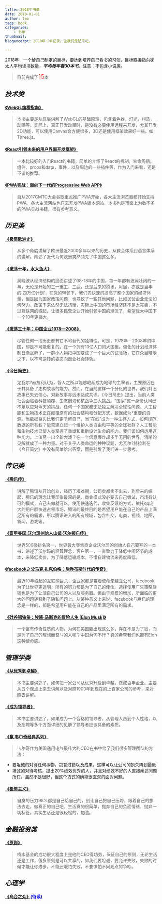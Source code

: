 ```yaml
---
title: 2018年书单
date: 2018-01-01
author: leo
tags: book
categories:
    - 书单
thumbnail:
blogexcerpt: 2018年书单记录，让我们走起来吧。

---
```


2018年，一个给自己制定的目标，要达到培养自己看书的习惯，目标直接指向犹太人平均读书数量，***平均每年看30本书***。注意：不包含小说类。

> 目前完成了<span style="font-size: 20px; color: #f33;">15</span>本

## ***技术类***

####  <a target="_blank" href="https://item.jd.com/11482379.html">《WebGL编程指南》</a> 
> 本书主要是从底层讲解了WebGL的基础原理，包含着色器，灯光，材质，动画等，实际上，真正开发动画时，是没有必要使用远程来开发，尤其开发2D功能，可以使用Canvas会方便很多，3D还是使用框架效果好一些。如Three.js。
####  <a target="_blank" href="https://item.jd.com/25760107251.html">《React引领未来的用户界面开发框架》</a>
> 一本比较好的入门React的书籍，简单的介绍了React的机制，生命周期，组件，props和data，事件，以及周边的一些插件等，作为入门来看，还是不错的推荐。
#### <a target="_blank" href="https://item.jd.com/12365091.html">《PWA实战：面向下一代的Progressive Web APP》</a>
> 自从2017CMTC大会谷歌重点推广PWA开始，各大主流浏览器都开始支持PWA，各大主流网站也在去开发PWA版本网站，本书也是市面上为数不多的PWA实战书籍，很有参考意义。

## ***历史类***
#### <a target="_blank" href="https://item.jd.com/11038315.html">《极简欧洲史》</a>
> 从多个角度讲解了欧洲最近2000多年以来的历史，从教会体系到语言体系的讲解。阐述了近代为何欧洲突然领先了中国这么多。 
#### <a target="_blank" href="https://item.jd.com/12215545.html">《激荡十年，水大鱼大》</a>
> 吴晓波从经济结构的层面讲述了08-18年的中国，每一年都有波澜壮阔的一幕，无论是开始的三一重工，三鹿，还是后来的腾讯，阿里，亦或是当年的'四万亿计划'，在党的带领下，我们先快速的提高了整个国家的经济体量，但是因为国家政策问题，也导致了一些其他问题，比如民营企业无论如何努力，政策下来依然无法抗衡，实际上中国的市场经济还不是太完善，不过互联网的崛起，让很多民营企业开始引领中国的潮流了，希望我大中国下一个10年更强大。
#### <a target="_blank" href="https://item.jd.com/12215513.html">《激荡三十年：中国企业1978—2008》</a>
> 尽管任何一段历史都有它不可替代的独特性，可是，1978年－2008年的中国，却是不可能重复的。在一个拥有13亿人口的大国里，僵化的计划经济体制日渐瓦解了，一群小人物把中国变成了一个巨大的试验场，它在众目睽睽之下，以不可逆转的姿态向商业社会转轨。 
#### <a target="_blank" href="https://item.jd.com/12391671.html">《今日简史》</a>
> 尤瓦尔?赫拉利认为，智人之所以能够崛起成为地球的主宰者，主要原因在于其具备了虚构故事的能力。然而，在当前这样一个分化的世界，我们对旧故事已失去信心，对新故事亦远未达成共识。《今日简史》提出，当前人类社会面临着科技颠覆、生态崩溃和核战争三大挑战。“国家”这一身份认同已不足以应对今天的挑战，任何一个国家都无法独立解决全球性问题。人工智能和生物技术正在颠覆原有的社会结构和分配方式，数据成为*重要的资源。当数据巨头比我们更了解自己，当“在线”成为一种生存方式，如何规范数据的所有权？能否建立起一个维护人类自由和平等的全球社群？人工智能和生物技术已使人类掌握了重塑和重新设计生命的能力。我们该如何运用这种能力，上演另一出全新大戏？在一个信息爆炸却多半无用的世界，清晰的见解就成了一种力量。对于关乎人类命运的种种议题，尤瓦尔?赫拉利在《今日简史》中没有简单给出答案，而是引发了我们进一步思考。

## ***传记类***
#### <a target="_blank" href="https://item.jd.com/12072066.html">《腾讯传》</a>
> 讲解了腾讯从开始创业，经历了艰难期，公司卖都卖不出去，到后来的崛起，腾讯的理念让我印象最深的是，商业模式没必要去自己尝试，市场有认可的模式，自己去做就可以，使用快速迭代，收集反馈的方式，依托qq庞大的用户群快速占领市场，腾讯的最终目的是希望用户能在自己的产品上满足所有的需求，所以腾讯进入的所有领域，包含社交，电商，视频，地图，新闻，游戏等。

#### <a target="_blank" href="https://item.jd.com/11693483.html">《富甲美国:沃尔玛创始人山姆·沃尔顿自传》</a>
> 世界500强排名第一，世界最大零售商企业沃尔玛的创始人自己纂写的一本书，讲述了沃尔玛的经营理念，客户第一，一直致力于降低中间环节的成本，来降低卖价，为了降低运输成本，不惜自建物流来再度降低。

#### <a target="_blank" href="https://item.jd.com/11069932776.html">《facebook之父马克 扎克伯格：后乔布斯时代的传奇》</a> 
> 最近10年崛起的互联网巨头，企业家都是带着使命来建立公司，facebook为了让世界更透明，所有的努力都是为了自己的使命。选择使用广告策略赚钱也是为了让活自己公司的人以及服务器。但由于规模的增加，所面临的更大的问题转移到了隐私问题上。从某种意义上来说，facebook与腾讯的理念是一样的，都是希望用户能在自己的产品里满足所有的需求。

#### <a target="_blank" href="https://item.jd.com/11902279.html">《硅谷钢铁侠：埃隆·马斯克的冒险人生 [Elon Musk]》</a>
> 一个富有传奇性质的人物，为何在美国能出现这么多，存在不是为了钱，而是为了自己的理想而奋斗的人呢？中国为何不行？真的希望我们也能有Elon这种使命感。

## ***管理学类***
#### <a target="_blank" href="https://item.jd.com/10101825.html">《从优秀到卓越》</a>
> 本书主要讲述了，如何把一家公司从优秀升级到卓越，做成百年企业。主要从五个观点上来去讲解以及对照1900年到现在的上百家公司的参考，来对照去讲解。

#### <a target="_blank" href="https://item.jd.com/11987771.html">《成为领导者》</a>
> 本书主要讲述了，如果成为一个合格的领导者，从管理人员到个人性格，以及招聘等多个方面详细的见解了领导者应该具备的素质。

#### <a target="_blank" href="https://item.jd.com/12071395.html">《赢 韦尔奇经典系列》</a><span style="color: #f33"></span>
> 韦尔奇作为美国通用电气最伟大的CEO在书中给了我们很多管理团队的方法：
 - 要坦诚的对待任何事物，包含过错以及成果，这样可以让公司的损失降到最低
 - 坦诚的对待考核，提出20%绩效优秀的人，并且对绩效不好的人直接阐述问题所在，虽然不是很好，但这个方式的确能很直观的面对问题。

#### <a target="_blank" href="https://item.jd.com/12181800.html">《极简主义》</a>
>  自身的压力98%都是自己给自己的，别让自己把自己压垮，跟着自己的想法去走，做真正的自己吧。生活真的很简单，抛弃自己的负面情绪，抛弃一切标签，其实生活还是很轻松的，加油。

## ***金融投资类***
#### <a target="_blank" href="https://item.jd.com/12257413.html">《原则》</a>
> 桥水基金的成功很大程度上是他的CEO得功劳，保证自己的原则，无论生活还是工作，很多原则是可以共享的，如我们要坦诚，要允许失败，失败的时候才能让你进步，不能还哦怕失败，不要惧怕不同观点的争吵。

## ***心理学***
#### <a target="_blank" href="https://item.jd.com/12174001.html">《乌合之众》</a><span style="color: #00f">(待读)</span>